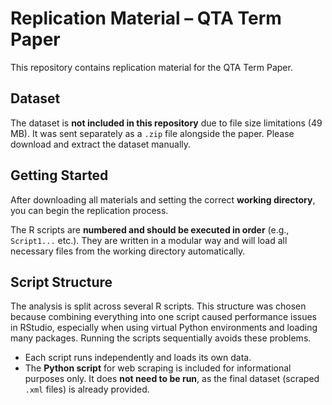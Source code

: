 # Replication Material – QTA Term Paper

This repository contains replication material for the QTA Term Paper.

## Dataset

The dataset is **not included in this repository** due to file size limitations (49 MB). It was sent separately as a `.zip` file alongside the paper. Please download and extract the dataset manually.

## Getting Started

After downloading all materials and setting the correct **working directory**, you can begin the replication process.

The R scripts are **numbered and should be executed in order** (e.g., `Script1...` etc.). They are written in a modular way and will load all necessary files from the working directory automatically.

## Script Structure

The analysis is split across several R scripts. This structure was chosen because combining everything into one script caused performance issues in RStudio, especially when using virtual Python environments and loading many packages. Running the scripts sequentially avoids these problems.

- Each script runs independently and loads its own data.
- The **Python script** for web scraping is included for informational purposes only. It does **not need to be run**, as the final dataset (scraped `.xml` files) is already provided.

